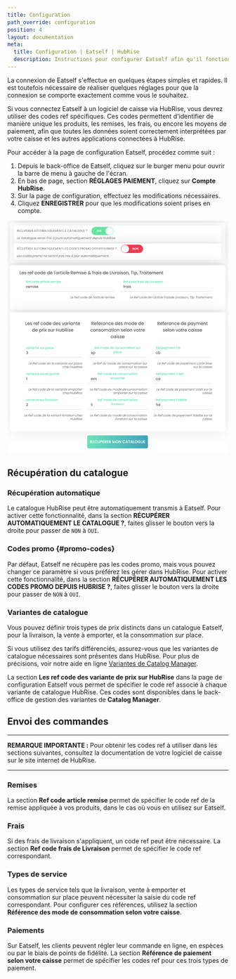 ```yaml
---
title: Configuration
path_override: configuration
position: 4
layout: documentation
meta:
  title: Configuration | Eatself | HubRise
  description: Instructions pour configurer Eatself afin qu'il fonctionne parfaitement avec votre logiciel de caisse et les autres applications connectées à HubRise. La configuration est simple.
---
```


La connexion de Eatself s'effectue en quelques étapes simples et rapides. Il est toutefois nécessaire de réaliser quelques réglages pour que la connexion se comporte exactement comme vous le souhaitez.

Si vous connectez Eatself à un logiciel de caisse via HubRise, vous devrez utiliser des codes ref spécifiques. Ces codes permettent d'identifier de manière unique les produits, les remises, les frais, ou encore les moyens de paiement, afin que toutes les données soient correctement interprétées par votre caisse et les autres applications connectées à HubRise.

Pour accéder à la page de configuration Eatself, procédez comme suit :

1. Depuis le back-office de Eatself, cliquez sur le burger menu pour ouvrir la barre de menu à gauche de l'écran.
1. En bas de page, section **RÉGLAGES PAIEMENT**, cliquez sur **Compte HubRise**.
1. Sur la page de configuration, effectuez les modifications nécessaires.
1. Cliquez **ENREGISTRER** pour que les modifications soient prises en compte.

![Connecter Eatself à HubRise](./images/003-2x-eatself-configuration.png)

## Récupération du catalogue

### Récupération automatique

Le catalogue HubRise peut être automatiquement transmis à Eatself.
Pour activer cette fonctionnalité, dans la section **RÉCUPÉRER AUTOMATIQUEMENT LE CATALOGUE ?**, faites glisser le bouton vers la droite pour passer de `NON` à `OUI`.

### Codes promo {#promo-codes}

Par défaut, Eatself ne récupère pas les codes promo, mais vous pouvez changer ce paramètre si vous préférez les gérer dans HubRise. 
Pour activer cette fonctionnalité, dans la section **RÉCUPÉRER AUTOMATIQUEMENT LES CODES PROMO DEPUIS HUBRISE ?**, faites glisser le bouton vers la droite pour passer de `NON` à `OUI`.

### Variantes de catalogue

Vous pouvez définir trois types de prix distincts dans un catalogue Eatself, pour la livraison, la vente à emporter, et la consommation sur place.

Si vous utilisez des tarifs différenciés, assurez-vous que les variantes de catalogue nécessaires sont présentes dans HubRise. Pour plus de précisions, voir notre aide en ligne [Variantes de Catalog Manager](/apps/catalog-manager/variants).

La section **Les ref code des variante de prix sur HubRise** dans la page de configuration Eatself vous permet de spécifier le code ref associé à chaque variante de catalogue HubRise. Ces codes sont disponibles dans le back-office de gestion des variantes de **Catalog Manager**.

## Envoi des commandes

---

**REMARQUE IMPORTANTE :** Pour obtenir les codes ref à utiliser dans les sections suivantes, consultez la documentation de votre logiciel de caisse sur le site internet de HubRise.

---


### Remises

La section **Ref code article remise** permet de spécifier le code ref de la remise appliquée à vos produits, dans le cas où vous en utilisez sur Eatself.

### Frais

Si des frais de livraison s'appliquent, un code ref peut être nécessaire.
La section **Ref code frais de Livraison** permet de spécifier le code ref correspondant.

### Types de service

Les types de service tels que la livraison, vente à emporter et consommation sur place peuvent nécessiter la saisie du code ref correspondant.
Pour configurer ces références, utilisez la section **Référence des mode de consommation selon votre caisse**.


### Paiements

Sur Eatself, les clients peuvent régler leur commande en ligne, en espèces ou par le biais de points de fidélité.
La section **Référence de paiement selon votre caisse** permet de spécifier les codes ref pour ces trois types de paiement.

